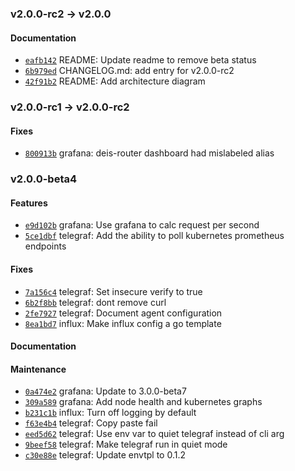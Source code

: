 ### v2.0.0-rc2 -> v2.0.0

#### Documentation

- [`eafb142`](https://github.com/deis/monitor/commit/eafb142499205c4eb986bbee4047365db93e9c54) README: Update readme to remove beta status
- [`6b979ed`](https://github.com/deis/monitor/commit/6b979edffdd4a8a23aab730817a8025c637b3d2b) CHANGELOG.md: add entry for v2.0.0-rc2
- [`42f91b2`](https://github.com/deis/monitor/commit/42f91b22465f9851fc089a4118219805c5bb60e5) README: Add architecture diagram

### v2.0.0-rc1 -> v2.0.0-rc2

#### Fixes

- [`800913b`](https://github.com/deis/monitor/commit/800913b2bdb35604cd69513803a61a9f70bf850d) grafana: deis-router dashboard had mislabeled alias

### v2.0.0-beta4

#### Features

 - [`e9d102b`](https://github.com/deis/monitor/commit/e9d102b06667efadb43c34d9e1b6dd08e5ee6efd) grafana: Use grafana to calc request per second
 - [`5ce1dbf`](https://github.com/deis/monitor/commit/5ce1dbf3484eb3a43b60f6f8c3cdd62b56f06fe3) telegraf: Add the ability to poll kubernetes prometheus endpoints

#### Fixes

 - [`7a156c4`](https://github.com/deis/monitor/commit/7a156c47e50ecdcad1af2068a5bab34720a0bc70) telegraf: Set insecure verify to true
 - [`6b2f8bb`](https://github.com/deis/monitor/commit/6b2f8bbba593412cf0811c46c952cd4465df95df) telegraf: dont remove curl
 - [`2fe7927`](https://github.com/deis/monitor/commit/2fe79274650d141febce12dcf3fbfabdb1b0e600) telegraf: Document agent configuration
 - [`8ea1bd7`](https://github.com/deis/monitor/commit/8ea1bd79c96ee6d7491baa2aecb11e335a454406) influx: Make influx config a go template

#### Documentation


#### Maintenance

 - [`0a474e2`](https://github.com/deis/monitor/commit/0a474e2d99b035ff14805ca8009c834994b36469) grafana: Update to 3.0.0-beta7
 - [`309a589`](https://github.com/deis/monitor/commit/309a589d10ca46e03adebc708bfc8739c8866ea8) grafana: Add node health and kubernetes graphs
 - [`b231c1b`](https://github.com/deis/monitor/commit/b231c1bd834c692176ddbc6e4358c9d1a776fb41) influx: Turn off logging by default
 - [`f63e4b4`](https://github.com/deis/monitor/commit/f63e4b4824deef4b2e2a45af737323345ccc8081) telegraf: Copy paste fail
 - [`eed5d62`](https://github.com/deis/monitor/commit/eed5d6227d214b857a770dae86bb9f67c55eeece) telegraf: Use env var to quiet telegraf instead of cli arg
 - [`9beef58`](https://github.com/deis/monitor/commit/9beef585a96fb3f96eed0bc803e5c3fedb2c03cb) telegraf: Make telegraf run in quiet mode
 - [`c30e88e`](https://github.com/deis/monitor/commit/c30e88ea60780ac6ef238e05e584c4677c5b8aab) telegraf: Update envtpl to 0.1.2
